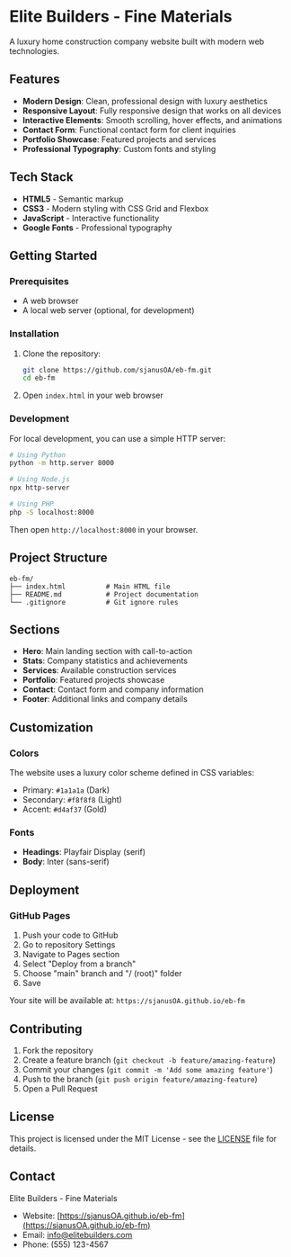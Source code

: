 # Elite Builders - Fine Materials

A luxury home construction company website built with modern web technologies.

## Features

- **Modern Design**: Clean, professional design with luxury aesthetics
- **Responsive Layout**: Fully responsive design that works on all devices
- **Interactive Elements**: Smooth scrolling, hover effects, and animations
- **Contact Form**: Functional contact form for client inquiries
- **Portfolio Showcase**: Featured projects and services
- **Professional Typography**: Custom fonts and styling

## Tech Stack

- **HTML5** - Semantic markup
- **CSS3** - Modern styling with CSS Grid and Flexbox
- **JavaScript** - Interactive functionality
- **Google Fonts** - Professional typography

## Getting Started

### Prerequisites

- A web browser
- A local web server (optional, for development)

### Installation

1. Clone the repository:
   ```bash
   git clone https://github.com/sjanusOA/eb-fm.git
   cd eb-fm
   ```

2. Open `index.html` in your web browser

### Development

For local development, you can use a simple HTTP server:

```bash
# Using Python
python -m http.server 8000

# Using Node.js
npx http-server

# Using PHP
php -S localhost:8000
```

Then open `http://localhost:8000` in your browser.

## Project Structure

```
eb-fm/
├── index.html          # Main HTML file
├── README.md           # Project documentation
└── .gitignore          # Git ignore rules
```

## Sections

- **Hero**: Main landing section with call-to-action
- **Stats**: Company statistics and achievements
- **Services**: Available construction services
- **Portfolio**: Featured projects showcase
- **Contact**: Contact form and company information
- **Footer**: Additional links and company details

## Customization

### Colors
The website uses a luxury color scheme defined in CSS variables:
- Primary: `#1a1a1a` (Dark)
- Secondary: `#f8f8f8` (Light)
- Accent: `#d4af37` (Gold)

### Fonts
- **Headings**: Playfair Display (serif)
- **Body**: Inter (sans-serif)

## Deployment

### GitHub Pages
1. Push your code to GitHub
2. Go to repository Settings
3. Navigate to Pages section
4. Select "Deploy from a branch"
5. Choose "main" branch and "/ (root)" folder
6. Save

Your site will be available at: `https://sjanusOA.github.io/eb-fm`

## Contributing

1. Fork the repository
2. Create a feature branch (`git checkout -b feature/amazing-feature`)
3. Commit your changes (`git commit -m 'Add some amazing feature'`)
4. Push to the branch (`git push origin feature/amazing-feature`)
5. Open a Pull Request

## License

This project is licensed under the MIT License - see the [LICENSE](LICENSE) file for details.

## Contact

Elite Builders - Fine Materials
- Website: [https://sjanusOA.github.io/eb-fm](https://sjanusOA.github.io/eb-fm)
- Email: info@elitebuilders.com
- Phone: (555) 123-4567
